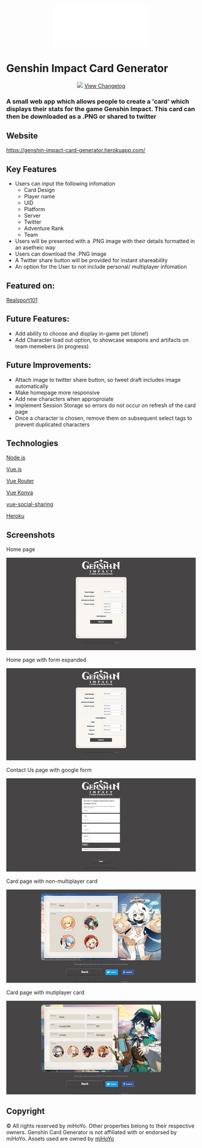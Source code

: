 

<p align="center"><img src="./src/assets/genshin-logo.png" width="50%">

Genshin Impact Card Generator
=====
<p align="center">
<img src="https://img.shields.io/badge/version-1.1.0-blue">  <a href="https://github.com/Charlotte-91/genshin-card-generator/blob/main/CHANGELOG.md">View Changelog</a>
</p>

### A small web app which allows people to create a 'card' which displays their stats for the game Genshin Impact. This card can then be downloaded as a .PNG or shared to twitter 

## Website

https://genshin-impact-card-generator.herokuapp.com/

## Key Features

- Users can input the following infomation
    - Card Design
    - Player name
    - UID
    - Platform
    - Server
    - Twitter
    - Adventure Rank
    - Team
- Users will be presented with a .PNG image with their details formatted in an asetheic way
- Users can download the .PNG image
- A Twitter share button will be provided for instant shareability
- An option for the User to not include personal/ multiplayer infomation

## Featured on: 

[Realsport101](https://realsport101.com/genshin-impact/genshin-impact-card-generator-graphical-team-display/)

## Future Features: 

- Add ability to choose and display in-game pet (done!)
- Add Character load out option, to showcase weapons and artifacts on team memebers (in progress)

## Future Improvements:

- Attach image to twitter share button, so tweet draft includes image automatically
- Make homepage more responsive
- Add new characters when approproiate
- Implement Session Storage so errors do not occur on refresh of the card page
- Once a character is chosen, remove them on subsequent select tags to prevent duplicated characters


## Technologies
[Node.js](https://nodejs.org/)

[Vue.js](https://vuejs.org/)

[Vue Router](https://router.vuejs.org/)

[Vue Konva](https://konvajs.org/docs/vue/index.html)

[vue-social-sharing](https://github.com/nicolasbeauvais/vue-social-sharing)

[Heroku](https://www.heroku.com)

## Screenshots
Home page

![Home page](./readme-img/shot1.JPG)

Home page with form expanded

![Expanded Homepage](./readme-img/shot2.JPG)

Contact Us page with google form

![Contact us page](./readme-img/shot3.JPG)

Card page with non-multiplayer card

![Card page(non-mutiplayer card)](./readme-img/shot4.JPG)

Card page with mutiplayer card

![Card Page (multiplayer card)](./readme-img/shot5.JPG)

## Copyright
© All rights reserved by miHoYo. Other properties belong to their respective owners.
Genshin Card Generator is not affiliated with or endorsed by miHoYo.
Assets used are owned by [miHoYo](https://genshin.mihoyo.com/)
